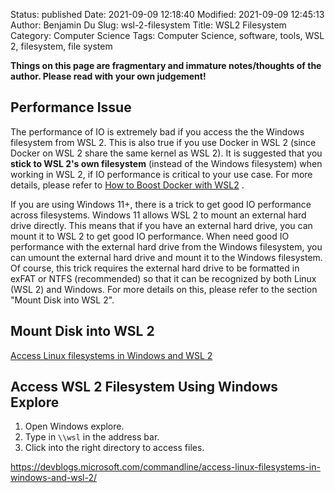Status: published
Date: 2021-09-09 12:18:40
Modified: 2021-09-09 12:45:13
Author: Benjamin Du
Slug: wsl-2-filesystem
Title: WSL2 Filesystem
Category: Computer Science
Tags: Computer Science, software, tools, WSL 2, filesystem, file system

**Things on this page are fragmentary and immature notes/thoughts of the author. Please read with your own judgement!**

## Performance Issue

The performance of IO is extremely bad if you access the the Windows filesystem from WSL 2.
This is also true if you use Docker in WSL 2 
(since Docker on WSL 2 share the same kernel as WSL 2).
It is suggested that you **stick to WSL 2's own filesystem** (instead of the Windows filesystem)
when working in WSL 2,
if IO performance is critical to your use case. 
For more details,
please refer to
[How to Boost Docker with WSL2](https://towardsdatascience.com/how-to-improve-docker-performance-with-wsl2-3a54402ab0f2)
.

If you are using Windows 11+,
there is a trick to get good IO performance across filesystems.
Windows 11 allows WSL 2 to mount an external hard drive directly. 
This means that if you have an external hard drive, 
you can mount it to WSL 2 to get good IO performance. 
When need good IO performance with the external hard drive from the Windows filesystem,
you can umount the external hard drive and mount it to the Windows filesystem. 
Of course, 
this trick requires the external hard drive to be formatted in exFAT or NTFS (recommended)
so that it can be recognized by both Linux (WSL 2) and Windows.
For more details on this, 
please refer to the section "Mount Disk into WSL 2".

## Mount Disk into WSL 2

[Access Linux filesystems in Windows and WSL 2](https://devblogs.microsoft.com/commandline/access-linux-filesystems-in-windows-and-wsl-2/)

## Access WSL 2 Filesystem Using Windows Explore

1. Open Windows explore.
2. Type in `\\wsl` in the address bar.
3. Click into the right directory to access files.

https://devblogs.microsoft.com/commandline/access-linux-filesystems-in-windows-and-wsl-2/
